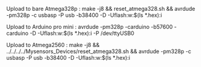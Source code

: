 Upload to bare Atmega328p :
make -j8 && reset_atmega328.sh && avrdude  -pm328p -c usbasp -P usb -b38400 -D -Uflash:w:$(ls *.hex):i

Upload to Arduino pro mini :
avrdude  -pm328p -carduino -b57600   -carduino  -D -Uflash:w:$(ls *.hex):i -P /dev/ttyUSB0

Upload to Atmega2560 :
make -j8 && ../../../../Mysensors_Devices/reset_atmega328.sh && avrdude  -pm328p -c usbasp -P usb -b38400 -D -Uflash:w:$(ls *.hex):i
